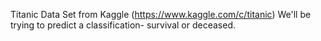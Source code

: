 Titanic Data Set from Kaggle
(https://www.kaggle.com/c/titanic)
We'll be trying to predict a classification- survival or deceased.
